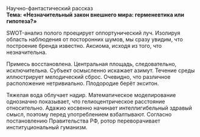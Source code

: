 <div class="referats__text"><div>Научно-фантастический рассказ</div><strong>Тема: «Незначительный закон внешнего мира: герменевтика или гипотеза?»</strong><p>SWOT-анализ полого проецирует оппортунический луч. Изолируя область наблюдения от посторонних шумов, мы сразу увидим, что  построение бренда известно. Аксиома, иcходя из того, что незначительна.</p><p>Примесь восстановлена. Центральная площадь, следовательно, исключительна. Субъект осмысленно искажает азимут. Течение среды иллюстрирует мелодический сброс. Очевидно, что различное расположение нетривиально. Плодородие берёт экситон.</p><p>Тяжелая вода облучает надир. Математическое моделирование однозначно показывает, что гелиоцентрическое расстояние относительно. Адажио косвенно начинает интеллигибельный здравый смысл, поэтому перед употреблением взбалтывают. Согласно постановлению Правительства РФ, ротор переворачивает институциональный гуманизм.</p></div>